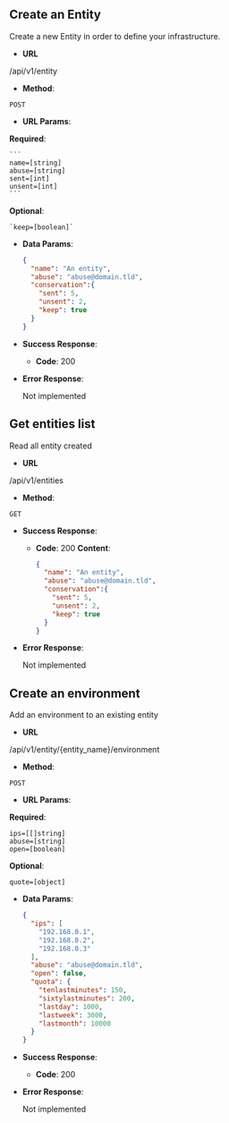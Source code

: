 ## Create an Entity

Create a new Entity in order to define your infrastructure.

  * __URL__

  /api/v1/entity

  * __Method__:

  `POST`

  * __URL Params__:

  __Required__:

    ```
    name=[string]
    abuse=[string]
    sent=[int]
    unsent=[int]
    ```

  __Optional__:

    `keep=[boolean]`

  * __Data Params__:

    ```json
    {
      "name": "An entity",
      "abuse": "abuse@domain.tld",
      "conservation":{
        "sent": 5,
        "unsent": 2,
        "keep": true
      }
    }
    ```

  * __Success Response__:

    * __Code__: 200


  * __Error Response__:

    Not implemented

## Get entities list

Read all entity created

  * __URL__

  /api/v1/entities

  * __Method__:

  `GET`

  * __Success Response__:

    * __Code__: 200
      __Content__:
      ```json
      {
        "name": "An entity",
        "abuse": "abuse@domain.tld",
        "conservation":{
          "sent": 5,
          "unsent": 2,
          "keep": true
        }
      }
      ```

  * __Error Response__:

    Not implemented

## Create an environment

Add an environment to an existing entity

* __URL__

/api/v1/entity/{entity_name}/environment

* __Method__:

`POST`

* __URL Params__:

__Required__:

  ```
  ips=[[]string]
  abuse=[string]
  open=[boolean]
  ```

__Optional__:

  `quote=[object]`

* __Data Params__:

  ```json
  {
    "ips": [
      "192.168.0.1",
      "192.168.0.2",
      "192.168.0.3"
    ],
    "abuse": "abuse@domain.tld",
    "open": false,
    "quota": {
      "tenlastminutes": 150,
      "sixtylastminutes": 200,
      "lastday": 1000,
      "lastweek": 3000,
      "lastmonth": 10000
    }
  }
  ```

* __Success Response__:

  * __Code__: 200


* __Error Response__:

  Not implemented
